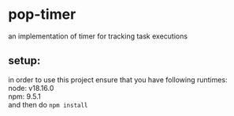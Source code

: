 # pop-timer

an implementation of timer for tracking task executions

## setup:

in order to use this project ensure that you have following runtimes:  
node: v18.16.0  
npm: 9.5.1  
and then do `npm install`
